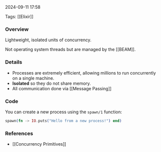 
2024-09-11 17:58

Tags: [[Elixir]]

### Overview
Lightweight, isolated units of concurrency.

Not operating system threads but are managed by the [[BEAM]].

### Details
- Processes are extremely efficient, allowing millions to run concurrently on a single machine.
- **Isolated** so they do not share memory.
- All communication done via [[Message Passing]]

### Code
You can create a new process using the `spawn/1` function:
```elixir
spawn(fn -> IO.puts("Hello from a new process!") end)
```

### References
- [[Concurrency Primitives]]

